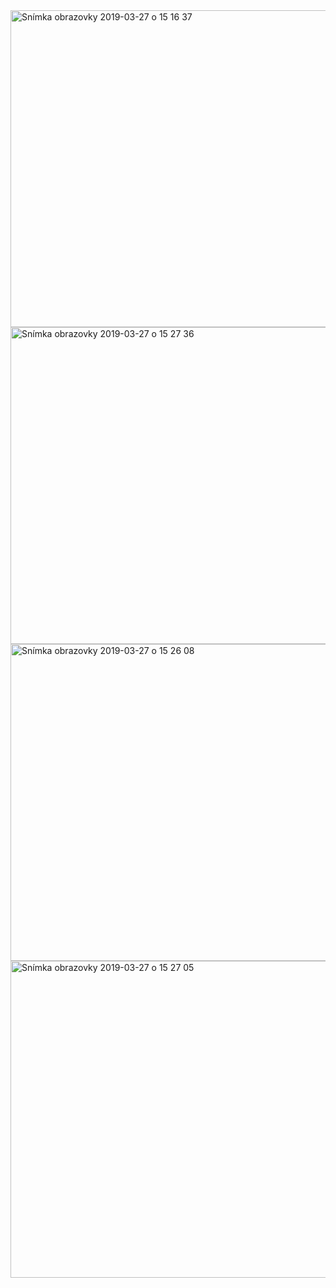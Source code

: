 <img width="507" alt="Snímka obrazovky 2019-03-27 o 15 16 37" src="https://user-images.githubusercontent.com/34696198/55166773-02ff8d00-5170-11e9-9eb5-b43053c8fb90.png">
<img width="507" alt="Snímka obrazovky 2019-03-27 o 15 27 36" src="https://user-images.githubusercontent.com/34696198/55166779-0561e700-5170-11e9-8893-38f041a54a19.png">
<img width="507" alt="Snímka obrazovky 2019-03-27 o 15 26 08" src="https://user-images.githubusercontent.com/34696198/55166787-0b57c800-5170-11e9-9fb4-5118fd0d91e0.png">
<img width="507" alt="Snímka obrazovky 2019-03-27 o 15 27 05" src="https://user-images.githubusercontent.com/34696198/55167081-98028600-5170-11e9-9a0b-ef78d0b3c3e6.png">

